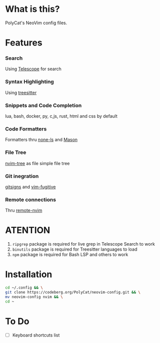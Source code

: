 # What is this?

PolyCat's NeoVim config files.

# Features

### Search
Using [Telescope](https://github.com/nvim-telescope/telescope.nvim) for search

### Syntax Highlighting
Using [treesitter](https://github.com/nvim-treesitter/nvim-treesitter)

### Snippets and Code Completion
lua, bash, docker, py, c,js, rust, html and css by default

### Code Formatters
Formatters thru [none-ls](https://github.com/nvimtools/none-ls.nvim) and [Mason](https://github.com/williamboman/mason.nvim)

### File Tree
[nvim-tree](https://github.com/nvim-tree/nvim-tree.lua) as file simple file tree

### Git inegration
[gitsigns](https://github.com/lewis6991/gitsigns.nvim) and [vim-fugitive](https://github.com/tpope/vim-fugitive)

### Remote connections
Thru [remote-nvim](https://github.com/amitds1997/remote-nvim.nvim)

# ATENTION
1. `ripgrep` package is required for live grep in Telescope Search to work
2. `binutils` package is required for Treesitter languages to load
3. `npm` package is required for Bash LSP and others to work

# Installation

```bash
cd ~/.config && \
git clone https://codeberg.org/PolyCat/neovim-config.git && \
mv neovim-config nvim && \
cd ~
```

# To Do

- [ ] Keyboard shortcuts list
